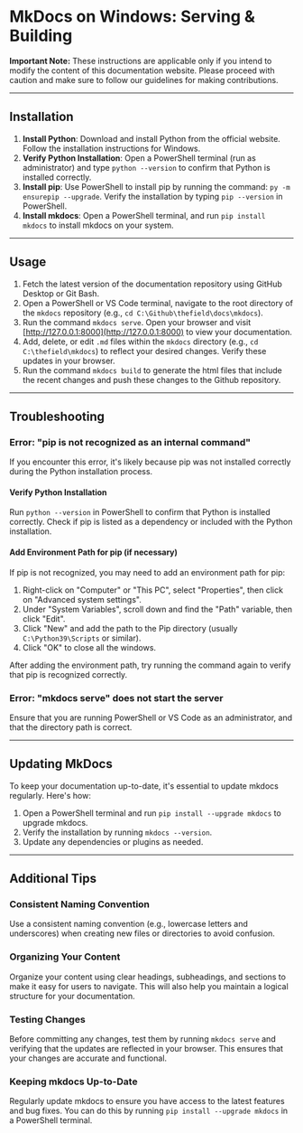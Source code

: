 **MkDocs on Windows: Serving & Building**
=====================================

**Important Note:** These instructions are applicable only if you intend to modify the content of this documentation website. Please proceed with caution and make sure to follow our guidelines for making contributions.

---

## Installation

1. **Install Python**: Download and install Python from the official website. Follow the installation instructions for Windows.
2. **Verify Python Installation**: Open a PowerShell terminal (run as administrator) and type `python --version` to confirm that Python is installed correctly.
3. **Install pip**: Use PowerShell to install pip by running the command: `py -m ensurepip --upgrade`. Verify the installation by typing `pip --version` in PowerShell.
4. **Install mkdocs**: Open a PowerShell terminal, and run `pip install mkdocs` to install mkdocs on your system.

---

## Usage

1. Fetch the latest version of the documentation repository using GitHub Desktop or Git Bash.
2. Open a PowerShell or VS Code terminal, navigate to the root directory of the `mkdocs` repository (e.g., `cd C:\Github\thefield\docs\mkdocs`).
3. Run the command `mkdocs serve`. Open your browser and visit [http://127.0.0.1:8000](http://127.0.0.1:8000) to view your documentation.
4. Add, delete, or edit `.md` files within the `mkdocs` directory (e.g., `cd C:\thefield\mkdocs`) to reflect your desired changes. Verify these updates in your browser.
5. Run the command `mkdocs build` to generate the html files that include the recent changes and push these changes to the Github repository.

---

## Troubleshooting

### Error: "pip is not recognized as an internal command"

If you encounter this error, it's likely because pip was not installed correctly during the Python installation process.

#### Verify Python Installation

Run `python --version` in PowerShell to confirm that Python is installed correctly. Check if pip is listed as a dependency or included with the Python installation.

#### Add Environment Path for pip (if necessary)

If pip is not recognized, you may need to add an environment path for pip:

1. Right-click on "Computer" or "This PC", select "Properties", then click on "Advanced system settings".
2. Under "System Variables", scroll down and find the "Path" variable, then click "Edit".
3. Click "New" and add the path to the Pip directory (usually `C:\Python39\Scripts` or similar).
4. Click "OK" to close all the windows.

After adding the environment path, try running the command again to verify that pip is recognized correctly.

### Error: "mkdocs serve" does not start the server 

Ensure that you are running PowerShell or VS Code as an administrator, and that the directory path is correct.

---

## Updating MkDocs

To keep your documentation up-to-date, it's essential to update mkdocs regularly. Here's how:

1. Open a PowerShell terminal and run `pip install --upgrade mkdocs` to upgrade mkdocs.
2. Verify the installation by running `mkdocs --version`.
3. Update any dependencies or plugins as needed.

---

## Additional Tips

### Consistent Naming Convention

Use a consistent naming convention (e.g., lowercase letters and underscores) when creating new files or directories to avoid confusion.

### Organizing Your Content

Organize your content using clear headings, subheadings, and sections to make it easy for users to navigate. This will also help you maintain a logical structure for your documentation.

### Testing Changes

Before committing any changes, test them by running `mkdocs serve` and verifying that the updates are reflected in your browser. This ensures that your changes are accurate and functional.

### Keeping mkdocs Up-to-Date

Regularly update mkdocs to ensure you have access to the latest features and bug fixes. You can do this by running `pip install --upgrade mkdocs` in a PowerShell terminal.

